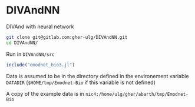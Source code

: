 # DIVAndNN

DIVAnd with neural network


```bash
git clone git@gitlab.com:gher-ulg/DIVAndNN.git
cd DIVAndNN/
```

Run in `DIVAndNN/src`

```julia
include("emodnet_bio3.jl")
```

Data is assumed to be in the directory defined in the environement variable `DATADIR` (`$HOME/tmp/Emodnet-Bio` if this variable is not defined)

A copy of the example data is in `nic4:/home/ulg/gher/abarth/tmp/Emodnet-Bio`